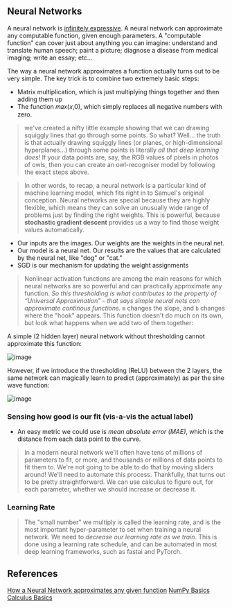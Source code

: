 
## Neural Networks

A neural network is [infinitely expressive](https://en.wikipedia.org/wiki/Universal_approximation_theorem). A neural network can approximate any computable function, given enough parameters. A "computable function" can cover just about anything you can imagine: understand and translate human speech; paint a picture; diagnose a disease from medical imaging; write an essay; etc...

The way a neural network approximates a function actually turns out to be very simple. The key trick is to combine two extremely basic steps:

- Matrix multiplication, which is just multiplying things together and then adding them up
- The function  𝑚𝑎𝑥(𝑥,0), which simply replaces all negative numbers with zero.
 
> we've created a nifty little example showing that we can drawing squiggly lines that go through some points. So what?
> Well... the truth is that actually drawing squiggly lines (or planes, or high-dimensional hyperplanes...) through some points is literally *all that deep learning does*!
> If your data points are, say, the RGB values of pixels in photos of owls, then you can create an owl-recogniser model by following the exact steps above.

> In other words, to recap, a neural network is a particular kind of machine learning model, which fits right in to Samuel's original conception. 
> Neural networks are special because they are highly flexible, which means they can solve an unusually wide range of problems just by finding the right weights. This is powerful, because **stochastic gradient descent** provides us a way to find those weight values automatically.


- Our inputs are the images. Our weights are the weights in the neural net. 
- Our model is a neural net. Our results are the values that are calculated by the neural net, like "dog" or "cat."
- SGD is our mechanism for updating the weight assignments

> Nonlinear activation functions are among the main reasons for which neural networks are so powerful and can practically approximate any function.
> _So this thresholding is what contributes to the property of “Universal Approximation” - that says simple neural nets can approximate continous functions._
> `m` changes the slope, and `b` changes where the "hook" appears. This function doesn't do much on its own, but look what happens when we add two of them together:

A simple (2 hidden layer) neural network without thresholding cannot approximate this function:

![image](https://github.com/jeyabalajis/deep_learning_fastai/assets/15995686/fc26ca7a-98d9-4d48-b0ea-9ee17eefdb25)

However, if we introduce the thresholding (ReLU) between the 2 layers, the same network can magically learn to predict (approximately) as per the sine wave function:

![image](https://github.com/jeyabalajis/deep_learning_fastai/assets/15995686/48f45276-eacc-4886-a478-454aacf10e33)

### Sensing how good is our fit (vis-a-vis the actual label)

- An easy metric we could use is _mean absolute error (MAE)_, which is the distance from each data point to the curve.

> In a modern neural network we'll often have tens of millions of parameters to fit, or more, and thousands or millions of data points to fit them to. 
> We're not going to be able to do that by moving sliders around! We'll need to automate this process.
> Thankfully, that turns out to be pretty straightforward. We can use calculus to figure out, for each parameter, whether we should increase or decrease it.

### Learning Rate

> The "small number" we multiply is called the learning rate, and is the most important hyper-parameter to set when training a neural network.
> We need to _decrease our learning rate as we train_. This is done using a learning rate schedule, and can be automated in most deep learning frameworks, such as fastai and PyTorch.

## References

[How a Neural Network approximates any given function](https://www.kaggle.com/code/jhoward/how-does-a-neural-net-really-work#How-a-neural-network-approximates-any-given-function)
[NumPy Basics](https://wesmckinney.com/book/numpy-basics.html)
[Calculus Basics](https://www.youtube.com/playlist?list=PLybg94GvOJ9ELZEe9s2NXTKr41Yedbw7M)
